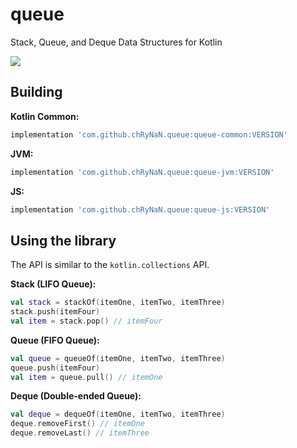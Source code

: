 # queue
Stack, Queue, and Deque Data Structures for Kotlin

[![](https://jitpack.io/v/chRyNaN/queue.svg)](https://jitpack.io/#chRyNaN/queue)

## Building

**Kotlin Common:**
```groovy
implementation 'com.github.chRyNaN.queue:queue-common:VERSION'
```

**JVM:**
```groovy
implementation 'com.github.chRyNaN.queue:queue-jvm:VERSION'
```

**JS:**
```groovy
implementation 'com.github.chRyNaN.queue:queue-js:VERSION'
```

## Using the library

The API is similar to the `kotlin.collections` API.

**Stack (LIFO Queue):**
```kotlin
val stack = stackOf(itemOne, itemTwo, itemThree)
stack.push(itemFour)
val item = stack.pop() // itemFour
```

**Queue (FIFO Queue):**
```kotlin
val queue = queueOf(itemOne, itemTwo, itemThree)
queue.push(itemFour)
val item = queue.pull() // itemOne
```

**Deque (Double-ended Queue):**
```kotlin
val deque = dequeOf(itemOne, itemTwo, itemThree)
deque.removeFirst() // itemOne
deque.removeLast() // itemThree
```
